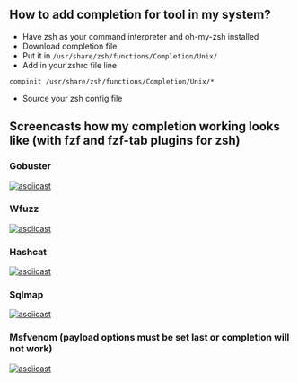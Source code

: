 ## How to add completion for tool in my system?
- Have zsh as your command interpreter and oh-my-zsh installed
- Download completion file
- Put it in `/usr/share/zsh/functions/Completion/Unix/`
- Add in your zshrc file line

`compinit /usr/share/zsh/functions/Completion/Unix/*`
- Source your zsh config file

## Screencasts how my completion working looks like (with fzf and fzf-tab plugins for zsh)

### Gobuster
[![asciicast](https://asciinema.org/a/335775.svg)](https://asciinema.org/a/335775)

### Wfuzz
[![asciicast](https://asciinema.org/a/338885.svg)](https://asciinema.org/a/338885)

### Hashcat
[![asciicast](https://asciinema.org/a/336061.svg)](https://asciinema.org/a/336061)

### Sqlmap
[![asciicast](https://asciinema.org/a/336070.svg)](https://asciinema.org/a/336070)

### Msfvenom (payload options must be set last or completion will not work)
[![asciicast](https://asciinema.org/a/336071.svg)](https://asciinema.org/a/336071)